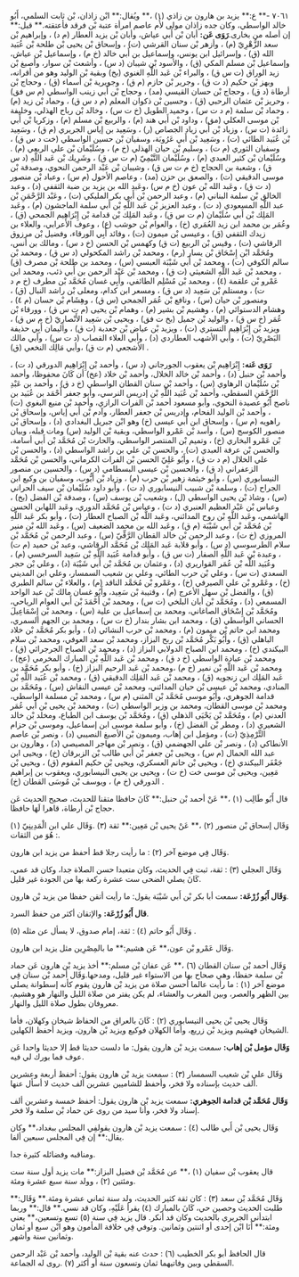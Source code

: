 ٧٠٦١ -** ع:** يزيد بن هارون بن زاذي (١) ،** ويُقال:** ابْن زاذان، بْن ثابت السلمي، أَبُو خالد الواسطي، وكان جده زاذان مولى لأُم عاصم امرأة عتبة بْن فرقد فأعتقته.** قيل:** إن أصله من بخارى.**رَوَى عَن:** أبان بْن أَبي عياش، وأبان بْن يزيد العطار (م د) ، وإبراهيم بْن سعد الزُّهْرِيّ (م) ، وأزهر بْن سنان القرشي (ت) ، وإسحاق بْن يحيى بْن طلحة بْن عُبَيد الله (ق) ، وإسرائيل ابن يونس، وإسماعيل بن أَبي خالد (خ م) ، وإسماعيل بْن عياش، وإسماعيل بْن مسلم المكي (ق) ، والأسود بْن شيبان (د س) ، وأشعث بْن سوار، وأصبغ بْن زيد الوراق (ت س ق) ، والبراء بْن عَبد اللَّهِ الغنوي (بخ) وبقية بْن الوليد وهو من أقرانه، وبهز بْن حكيم (د ت ق) ، وجرير بْن حازم (م ق) ، وجويرية بْن أسماء (ق) ، وحجاج بْن أرطاة (د ق) ، وحجاج بْن حسان القيسي (مد) ، وحجاج بْن أَبي زينب الواسطي (م س فق) ، وحريز بْن عثمان الرحبي (ق) ، وحسين بْن ذكوان المعلم (م د س ق) ، وحماد بْن زيد (م) ، وحماد بْن سلمة (م د ت س) ، وحميد الطويل (خ ت س) ، وخالد بْن رباح الهذلي، وخليفة بْن موسى العكلي (مق) ، وداود بْن أَبي هند (م) ، والربيع بْن مسلم (م) ، وزكريا بْن أَبي زائدة (ت س) ، وزياد بْن أَبي زياد الجصاص (ر) ، وسَعِيد بن إياس الجريري (م ق) ، وسَعِيد بْن عُبَيد الطائي (ت) ، وسَعِيد بْن أَبي عَرُوبَة، وسفيان بْن حسين الواسطي (خت د س ق) ، وسفيان الثوري (م ت) ، وسليم بْن حيان الهذلي (خ م) ، وسُلَيْمان بْن علي الربعي (م) . وسُلَيْمان بْن كثير العبدي (م) ، وسُلَيْمان التَّيْمِيّ (م ت س ق) ، وشَرِيك بْن عَبد اللَّهِ (د س ق) ، وشعبة بن الحجاج (خ م ت س ق) ، وشيبان بْن عَبْد الرحمن النحوي، وصدقة بْن موسى الدقيقي (ت) ، والصعق بن حزن (مد) ، وعاصم الأحول (م س) ، وعباد بْن منصور (د ت ق) ، وعَبد الله بْن عون (خ م س) ،وعَبد الله بن يزيد بن ضبة الثقفي (د) ، وعبد الخالق بْن سلمة البناني (م) ، وعبد الرحمن بْن أَبي بكر المليكي (ت) ، وعَبْد الرَّحْمَنِ بْن عبد اللَّهِ المسعودي (د ت) ، وعبد العزيز بْن عَبد اللَّهِ بْن أَبي سلمة الماجشون (م) ، وعَبد المَلِك بْن أَبي سُلَيْمان (م ت س ق) ، وعَبد المَلِك بْن قدامة بْن إِبْرَاهِيم الجمحي (ق) ، وعُمَر بن محمد ابن زيد العُمَري (خ) ، والعوام بْن حوشب (ع) ، وعوف الأعرابي، والعلاء بن زيدك الثقفي (ق) ، وعيسى بْن ميمون (ت) ، وفائد أَبِي الورقاء، وفضيل بْن مرزوق الرقاشي (ت) ، وقيس بْن الربيع (ت ق) وكهمس بْن الحسن (خ د س) ، ومالك بن أنس، ومُحَمَّد ابْن إِسْحَاق بْن يسار (رم) ، ومحمد بْن راشد المكحولي (د س ق) ، ومحمد بْن سالم الكوفي (ت) ، ومحمد بْن أَبي شَيْبَة العبسي (س) ، ومحمد بن طلحة بْن مصرف (ق) ، ومحمد بْن عَبد اللَّهِ الشعيثي (ت ق) ، ومحمد بْن عَبْد الرحمن بن أَبي ذئب، ومحمد ابن عَمْرو بْن علقمة (٤) ، ومحمد بْن مُسْلِم الطائفي، وأَبِي غسان مُحَمَّد بْن مطرف (خ م د ت) ، ومستلم بْن سَعِيد (د س ق) ، ومسعر ابن كدام، ومعلى بْن راشد النبال (ق) ، ومنصور بْن حيان (س) ، ونافع بْن عُمَر الجمحي (س ق) ، وهِشَام بْن حسان (م ٤) ، وهشام الدستوائي (م) ، وهشيم بْن بشير (م) ، وهمام بْن يحيى (م ت س ق) ، وورقاء بْن عُمَر (خ س ق) ، والوليد بْن جميل (بخ ت فق) ، ويحيى بْن سَعِيد الأَنْصارِيّ (خ م س ق) ، ويزيد بْن إِبْرَاهِيم التستري (ت) ، ويزيد بْن عياض بْن جعدبة (ت ق) ، واليمان أَبِي حذيفة البَصْرِيّ (ت) ، وأبي الأشهب العطاردي (د) ، وأبي العلاء القصاب (د ت س) ، وأبي مالك الأشجعي (م ت ق) ،وأبي مَالِك النخعي (ق) .

**رَوَى عَنه:** إِبْرَاهِيم بْن يعقوب الجورجاني (د س) ، وأحمد بْن إِبْرَاهِيم الدورقي (د ت) ، وأحمد بْن حنبل (د) ، وأحمد بْن خالد الخلال، وأحمد بْن خلاد (عخ) أن كَانَ محفوظا، وأحمد بْن سُلَيْمان الرهاوي (س) ، وأحمد بْن سنان القطان الواسطي (خ د ق) ، وأحمد بن عَبْدِ الرَّحْمَنِ السقطي، وأحمد بْن عُبَيد اللَّهِ بْن إدريس النرسي، وأبو جعفر أَحْمَد بن عُبَيد بن ناصح أَبُو عصيدة النحوي، وأبو مسعود أحمد بْن الفرات الرازي، وأحمد بْن منيع البغوي (ت) ، وأحمد بْن الوليد الفحام، وإدريس بْن جعفر العطار، وآدم بْن أَبي إياس، وإسحاق بْن راهويه (م س) ، وإسحاق ابن أَبي عيسى (خ) وهو ابْن جبريل البغدادي (د) ، وإسحاق بْن منصور الكوسج (س) ، وأسد بْن عَمْرو الواسطي، وبقية بْن الوليد (س) ومات قبله، وبيان بْن عَمْرو البخاري (خ) ، وتميم بْن المنتصر الواسطي، والحارث بْن مُحَمَّد بْن أَبي أسامة، والحسن بْن عرفة العبدي (ت) ، والحسن بْن علي بن راشد الواسطي (د) ، والحسن بْن علي الخلال (م د ت ق) ، وأَبُو عَلِيّ الحسن بْن الفرات الكرماني، والحسن بْن مُحَمَّد الزعفراني (د ق) ، والحسين بْن عيسى البسطامي (د س) ، والحسين بن منصور النيسابوري (س) ، وأبو خيثمة زهير بْن حرب (م) ، وزياد بْن أَيُّوب، وسفيان بن وكيع ابن الجراح (ت) ، وسلمة بْن شبيب النيسابوري (د ت) ، وأبو داود سُلَيْمان بْن سيف الحراني (س) ، وشاذ بْن يحيى الواسطي (ل) ، وشعيب بْن يوسف (س) ، وصدقة بْن الفضل (بخ) ، وعباس بْن عَبْد العظيم العنبري (د ت) ، وعباس بْن مُحَمَّد الدوري، وعَبد اللهابن الحسن الهاشمي، وعَبد اللَّهِ بْن روح المدائني، وعَبد اللَّه بْن الصباح العطار (ت) ، وأبو بكر عَبد اللَّهِ بْن مُحَمَّد بْن أَبي شَيْبَة (م ق) ، وعَبد الله بن محمد الضعيف (س) ، وعَبد الله بْن منير المروزي (خ ت) ، وعبد الرحمن بْن خالد القطان الرَّقِّيّ (س) ، وعبد الرحمن بْن مُحَمَّد بْن سلام الطرسوسي (د س) ، وأبو قلابة عَبد المَلِك بْن مُحَمَّد الرقاشي، وعبد بْن حميد (م ت) ، وعبدة بْن عَبد اللَّهِ الصفار (ت س ق) ، وأبو قدامة عُبَيد اللَّهِ بْن سَعِيد السرخسي (م) ، وعُبَيد اللَّه بْن عُمَر القواريري (د) ، وعثمان بن مُحَمَّد بْن أَبي شَيْبَة (د) ، وعلي بْن حجر السعدي (ت س) ، وعلي بْن حرب الطائي، وعلي بن شعيب السمسار، وعلي ابن المديني (خ) ، وعَمْرو بْن علي الصيرفي (خ) ، وعَمْرو بْن مُحَمَّد الناقد (م) ، والعلاء بْن سالم الطبري (ق) ، والفضل بْن سهل الأعرج (م) ، وقتيبة بْن سَعِيد، وأَبُو غسان مالك بْن عبد الواحد المسمعي (د) ، ومُحَمَّد بْن أبان البلخي (ت س) ، ومحمد بْن أَحْمَدَ بْن أَبي العوام الرياحي، ومُحَمَّد بْن إِسْحَاق الصاغاني، ومحمد بن إسماعيل بن علية (س) ، ومحمد بْن إِسْمَاعِيلَ الحساني الواسطي (ق) ، ومحمد ابن بشار بندار (خ ت س) ، ومحمد بن الجهم السمري، ومحمد ابن حاتم بْن ميمون (م) ، ومحمد بْن حرب النشائي (د) ، وأبو بكر مُحَمَّد بْن خلاد الباهلي (ق) ، وأَبُو بَكْر مُحَمَّد بْن ربح البزاز، ومحمد بْن سعد العوفي، ومحمد بْن سلام البيكندي (خ) ، ومحمد ابن الصباح الدولابي البزاز (د) ، ومحمد بْن الصباح الجرجرائي (ق) ، ومحمد بْن عبادة الواسطي (خ د ق) ، ومحمد بْن عَبد اللَّهِ بْن المبارك المخرمي (عخ) ، ومحمد بْن عَبد اللَّهِ بْن نمير (خ م) ،ومحمد بْن عَبد الرحيم البزاز (خ) ، وأبو بكر مُحَمَّد بن عَبد المَلِك ابن زنجويه (ق) ، ومحمد بْن عَبد المَلِك الدقيقي (ق) ، ومحمد بْن عُبَيد اللَّهِ بْن المنادي، ومحمد بْن عيسى بْن حيان المدائني، ومحمد بْن عيسى النقاش (س) ، ومُحَمَّد بن قدامة الجوهري، وأَبُو موسى مُحَمَّد بْن المثنى (م س) ، ومحمد بْن مسلمة الواسطي، ومحمد بْن موسى القطان، ومحمد بن وزير الواسطي (ت) ، ومحمد بْن يحيى بْن أَبي عُمَر العدني (م) ، ومُحَمَّد بْن يَحْيَى الذهلي (ق) ، ومُحَمَّد بْن يوسف ابن الطباع، ومخلد بْن خالد الشعيري (د) ، ومطر بْن الفضل (خ) ، وأبو سلمة موسى ابن إسماعيل، وموسى بْن حزام التِّرْمِذِيّ (ت) ، ومؤمل ابن إهاب، وميمون بْن الأصبغ النصيبي (د) ، ونصر بْن عاصم الأنطاكي (د) ، ونصر بْن علي الجهضمي (ق) ، ونصر بْن مهاجر المصيصي (د) ، وهارون بن عبد الله الحمال (م س) ، ويحيى بْن جعفر بْن أَبي طالب بْن الزبرقان (خ) ، ويحيى ابن جَعْفَر البيكندي (خ) ، ويحيى بْن حاتم العسكري، ويحيى بْن حكيم المقوم (ق) ، ويحيى بْن مَعِين، ويحيى بْن موسى خت (خ ت) ، ويحيى بن يحيى النيسابوري، ويعقوب بن إبراهيم الدورقي (خ م) ، ويوسف بْن مُوسَى القطان (خ) .

قال أَبُو طَالِب (١) ،** عَنْ أحمد بْن حنبل:** كَانَ حافظا متقنا للحديث، صحيح الحديث عَن حجاج بْن أرطاة، قاهرا لَهَا حافظا.

وَقَال إسحاق بْن منصور (٢) ،** عَنْ يحيى بْن مَعِين:** ثقة (٣) .وَقَال علي ابن الْمَدِينِيّ (١) : هُوَ من الثقات.

وَقَال فِي موضع آخر (٢) : ما رأيت رجلا قط أحفظ من يزيد ابن هارون.

وَقَال العجلي (٣) : ثقة، ثبت فِي الحديث، وكان متعبدا حسن الصلاة جدا، وكان قد عمي، كَانَ يصلي الضحى ست عشرة ركعة بها من الجودة غير قليل.

**وَقَال أَبُو زُرْعَة:** سمعت أبا بكر بْن أَبي شَيْبَة يقول: ما رأيت أتقن حفظا من يزيد بْن هارون.

**قال أَبُو زُرْعَة:** والإتقان أكثر من حفظ السرد.

وَقَال أَبُو حاتم (٤) : ثقة، إمام صدوق، لا يسأل عن مثله (٥) .

وَقَال عَمْرو بْن عون،** عَن هشيم:** ما بالمِصْرِين مثل يزيد ابن هارون.

وَقَال أحمد بْن سنان القطان (٦) ،** عَن عفان بْن مسلم:** أخذ يزيد بْن هارون عَن حماد بْن سلمة حفظا، وهي صحاح بها من الاستواء غير قليل، ومدحها.وَقَال أحمد بْن سنان فِي موضع آخر (١) : ما رأيت عالما أحسن صلاة من يزيد بْن هارون يقوم كأنه إسطوانة يصلي بين الظهر والعصر، وبين المغرب والعشاء، لم يكن يفتر من صلاة الليل والنهار هو وهشيم، معروفان بطول صلاة الليل والنهار.

وَقَال يحيى بْن يحيى النيسابوري (٢) : كَانَ بالعراق من الحفاظ شيخان وكهلان، فأما الشيخان فهشيم ويزيد بْن زريع، وأما الكهلان فوكيع ويزيد بْن هارون، ويزيد أحفظ الكهلين.

**وَقَال مؤمل بْن إهاب:** سمعت يزيد بْن هارون يقول: ما دلست حديثا قط إلا حديثا واحدا عَن عوف فما بورك لي فيه.

وَقَال علي بْن شعيب السمسار (٣) : سمعت يزيد بْن هارون يقول: أحفظ أربعة وعشرين ألف حديث بإسناده ولا فخر، وأحفظ للشاميين عشرين ألف حديث لا أسأل عنها.

**وَقَال مُحَمَّد بْن قدامة الجوهري:** سمعت يزيد بْن هارون يقول: أحفظ خمسة وعشرين ألف إسناد ولا فخر، وأنا سيد من روى عن حماد بْن سلمة ولا فخر.

وَقَال يحيى بْن أَبي طالب (٤) : سمعت يزيد بْن هارون يقولفِي المجلس ببغداد،** وكان يقال:** إن فِي المجلس سبعين ألفا.

ومناقبه وفضائله كثيرة جدا.

قال يعقوب بْن سفيان (١) ،** عن مُحَمَّد بْن فضيل البزاز:** مات يزيد أول سنة ست ومئتين (٢) ، وولد سنة سبع عشرة ومئة.

وَقَال مُحَمَّد بْن سعد (٣) : كان ثقة كثير الحديث، ولد سنة ثماني عشرة ومئة.** وَقَال:** طلبت الحديث وحصين حي، كَانَ بالمبارك (٤) يقرأ عَلَيْهِ، وكان قد نسي.** قال:** وربما ابتدأني الجريري بالحديث وكان قد أنكر. قال يزيد فِي سنة (٥) تسع وتسعين،** يعني ومئة:** أَنَا ابْن إحدى أو اثنتين وثمانين. وتوفي فِي خلافة المأمون وهو ابْن سبع أو ثمان وثمانين سنة وأشهر.

قال الحافظ أبو بكر الخطيب (٦) : حدث عنه بقية بْن الوليد، وأحمد بْن عَبْد الرحمن السقطي وبين وفاتيهما ثمان وتسعون سنة أو أكثر (٧) .روى له الجماعة.